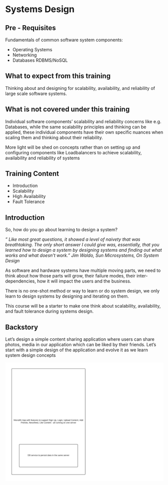 # Systems Design

## Pre - Requisites

Fundamentals of common software system components:
- Operating Systems
- Networking
- Databases RDBMS/NoSQL

## What to expect from this training

Thinking about and designing for scalability, availability, and reliability of large scale software systems.

## What is not covered under this training

Individual software components’ scalability and reliability concerns like e.g. Databases, while the same scalability principles and thinking can be applied, these individual components have their own specific nuances when scaling them and thinking about their reliability.

More light will be shed on concepts rather than on setting up and configuring components like Loadbalancers to achieve scalability, availability and reliability of systems

## Training Content
- Introduction
- Scalability
- High Availability
- Fault Tolerance


## Introduction

So, how do you go about learning to design a system?

*” Like most great questions, it showed a level of naivety that was breathtaking. The only short answer I could give was, essentially, that you learned how to design a system by designing systems and finding out what works and what doesn’t work.”
Jim Waldo, Sun Microsystems, On System Design*

	
As software and hardware systems have multiple moving parts, we need to think about how those parts will grow, their failure modes, their inter-dependencies, how it will impact the users and the business.

There is no one-shot method or way to learn or do system design, we only learn to design systems by designing and iterating on them.

This course will be a starter to make one think about scalability, availability, and fault tolerance during systems design.

## Backstory

Let’s design a simple content sharing application where users can share photos, media in our application which can be liked by their friends. Let’s start with a simple design of the application and evolve it as we learn system design concepts

![First architecture diagram](images/first-architecture.jpg)

